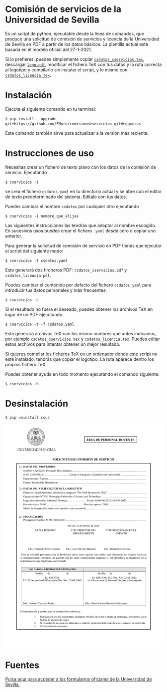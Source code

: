 # Comisión de servicios de la Universidad de Sevilla

Es un script de python, ejecutable desde la línea de comandos, que produce una solicitud de comisión de servicios y licencia de la Universidad de Sevilla en PDF a partir de los datos básicos. La plantilla actual está basada en el modelo oficial del 27-1-2021.

Si lo prefieres, puedes simplemente copiar [`csdatos_cservicios.tex`](tests/csdatos_cservicios.tex), descargar [`logo.pdf`](csus/logo.pdf), modificar el fichero TeX con tus datos y la ruta correcta al logotipo y compilarlo sin instalar el script, y lo mismo con [`csdatos_licencia.tex`](tests/csdatos_licencia.tex).

# Instalación

Ejecuta el siguiente comando en tu terminal:

```
$ pip install --upgrade git+https://github.com/FMuro/comisiondeservicios.git#egg=csus
```

Este comando también sirve para actualizar a la versión más reciente.

# Instrucciones de uso

Necesitas crear un fichero de texto plano con los datos de la comisión de servicio. Ejecutando

```
$ cservicios -i
```

se crea el fichero `csdatos.yaml` en tu directorio actual y se abre con el editor de texto predeterminado del sistema. Edítalo con tus datos. 

Puedes cambiar el nombre `csdatos` por cualquier otro ejecutando 

```
$ cservicios -i nombre_que_elijas
```
Las siguientes instrucciones las tendrás que adaptar al nombre escogido. En sucesivos usos puedes crear el fichero `.yaml` desde cero o copiar uno anterior.

Para generar la solicitud de comisión de servicio en PDF tienes que ejecutar el script del siguiente modo:

```
$ cservicios -f csdatos.yaml
```

Esto generará dos fircheros PDF: `csdatos_cservicios.pdf` y `csdatos_licencia.pdf`.

Puedes cambiar el contenido por defecto del fichero `csdatos.yaml` para introducir tus datos personales y más frecuentes:

```
$ cservicios -c
```

Si el resultado no fuera el deseado, puedes obtener los archivos TeX en lugar de un PDF ejecutando:

```
$ cservicios -t -f csdatos.yaml
```

Esto generará archivos TeX con los mismo nombres que antes indicamos, por ejemplo `csdatos_cservicios.tex` y `csdatos_licencia.tex`. Puedes editar estos archivos para intentar obtener un mejor resultado. 

Si quieres compilar los ficheros TeX en un ordenador donde este script no esté instalado, tendrás que copiar el logotipo. La ruta aparece dentro los propios fichero TeX.

Puedes obtener ayuda en todo momento ejecutando el comando siguiente:

```
$ cservicios -h
```

# Desinstalación

```
$ pip uninstall csus
```

![](img/csdatos.png)

# Fuentes

[Pulsa aquí para acceder a los formularios oficiales de la Universidad de Sevilla.](https://www.us.es/trabaja-en-la-us/profesorado/gestion-administrativa/permisos-y-licencias)